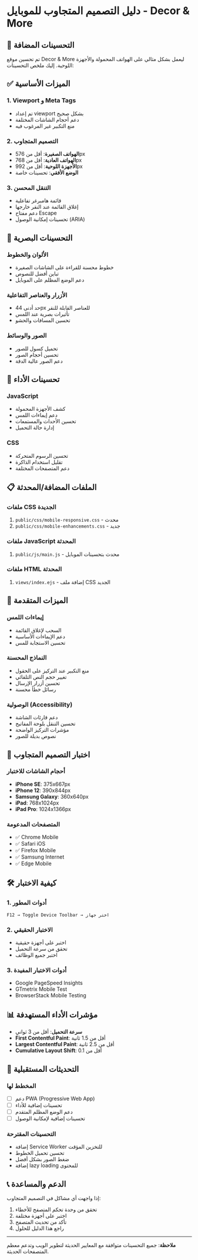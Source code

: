 # دليل التصميم المتجاوب للموبايل - Decor & More

## 📱 التحسينات المضافة

تم تحسين موقع Decor & More ليعمل بشكل مثالي على الهواتف المحمولة والأجهزة اللوحية. إليك ملخص التحسينات:

## ✅ الميزات الأساسية

### 1. **Viewport و Meta Tags**
- تم إعداد viewport بشكل صحيح
- دعم أحجام الشاشات المختلفة
- منع التكبير غير المرغوب فيه

### 2. **التصميم المتجاوب**
- **الهواتف الصغيرة**: أقل من 576px
- **الهواتف العادية**: أقل من 768px  
- **الأجهزة اللوحية**: أقل من 992px
- **الوضع الأفقي**: تحسينات خاصة

### 3. **التنقل المحسن**
- قائمة هامبرغر تفاعلية
- إغلاق القائمة عند النقر خارجها
- دعم مفتاح Escape
- تحسينات إمكانية الوصول (ARIA)

## 🎨 التحسينات البصرية

### الألوان والخطوط
- خطوط محسنة للقراءة على الشاشات الصغيرة
- تباين أفضل للنصوص
- دعم الوضع المظلم على الموبايل

### الأزرار والعناصر التفاعلية
- حد أدنى 44px للعناصر القابلة للنقر
- تأثيرات بصرية عند اللمس
- تحسين المسافات والحشو

### الصور والوسائط
- تحميل كسول للصور
- تحسين أحجام الصور
- دعم الصور عالية الدقة

## 🚀 تحسينات الأداء

### JavaScript
- كشف الأجهزة المحمولة
- دعم إيماءات اللمس
- تحسين الأحداث والمستمعات
- إدارة حالة التحميل

### CSS
- تحسين الرسوم المتحركة
- تقليل استخدام الذاكرة
- دعم المتصفحات المختلفة

## 📋 الملفات المضافة/المحدثة

### ملفات CSS الجديدة
1. `public/css/mobile-responsive.css` - محدث
2. `public/css/mobile-enhancements.css` - جديد

### ملفات JavaScript المحدثة
1. `public/js/main.js` - محدث بتحسينات الموبايل

### ملفات HTML المحدثة
1. `views/index.ejs` - إضافة ملف CSS الجديد

## 🔧 الميزات المتقدمة

### إيماءات اللمس
- السحب لإغلاق القائمة
- دعم الإيماءات الأساسية
- تحسين الاستجابة للمس

### النماذج المحسنة
- منع التكبير عند التركيز على الحقول
- تغيير حجم النص التلقائي
- تحسين أزرار الإرسال
- رسائل خطأ محسنة

### الوصولية (Accessibility)
- دعم قارئات الشاشة
- تحسين التنقل بلوحة المفاتيح
- مؤشرات التركيز الواضحة
- نصوص بديلة للصور

## 📱 اختبار التصميم المتجاوب

### أحجام الشاشات للاختبار
- **iPhone SE**: 375x667px
- **iPhone 12**: 390x844px
- **Samsung Galaxy**: 360x640px
- **iPad**: 768x1024px
- **iPad Pro**: 1024x1366px

### المتصفحات المدعومة
- ✅ Chrome Mobile
- ✅ Safari iOS
- ✅ Firefox Mobile
- ✅ Samsung Internet
- ✅ Edge Mobile

## 🛠️ كيفية الاختبار

### 1. أدوات المطور
```
F12 → Toggle Device Toolbar → اختر جهاز
```

### 2. الاختبار الحقيقي
- اختبر على أجهزة حقيقية
- تحقق من سرعة التحميل
- اختبر جميع الوظائف

### 3. أدوات الاختبار المفيدة
- Google PageSpeed Insights
- GTmetrix Mobile Test
- BrowserStack Mobile Testing

## 📊 مؤشرات الأداء المستهدفة

- **سرعة التحميل**: أقل من 3 ثواني
- **First Contentful Paint**: أقل من 1.5 ثانية
- **Largest Contentful Paint**: أقل من 2.5 ثانية
- **Cumulative Layout Shift**: أقل من 0.1

## 🔄 التحديثات المستقبلية

### المخطط لها
- [ ] دعم PWA (Progressive Web App)
- [ ] تحسينات إضافية للأداء
- [ ] دعم الوضع المظلم المتقدم
- [ ] تحسينات إضافية لإمكانية الوصول

### التحسينات المقترحة
- إضافة Service Worker للتخزين المؤقت
- تحسين تحميل الخطوط
- ضغط الصور بشكل أفضل
- إضافة lazy loading للمحتوى

## 📞 الدعم والمساعدة

إذا واجهت أي مشاكل في التصميم المتجاوب:

1. تحقق من وحدة تحكم المتصفح للأخطاء
2. اختبر على أجهزة مختلفة
3. تأكد من تحديث المتصفح
4. راجع هذا الدليل للحلول

---

**ملاحظة**: جميع التحسينات متوافقة مع المعايير الحديثة لتطوير الويب وتدعم معظم المتصفحات الحديثة.
